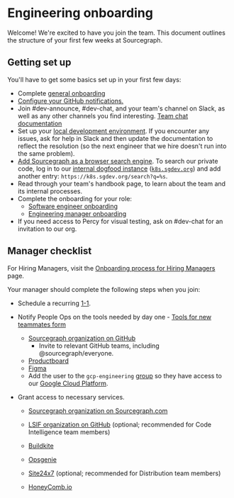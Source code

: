 # Engineering onboarding

Welcome! We're excited to have you join the team. This document outlines the structure of your first few weeks at Sourcegraph.

## Getting set up

You'll have to get some basics set up in your first few days:

- Complete [general onboarding](../../../../company-info-and-process/onboarding/index.md#general-onboarding-checklist)
- [Configure your GitHub notifications.](../../../../company-info-and-process/onboarding/git-intro/github-notifications/index.md)
- Join #dev-announce, #dev-chat, and your team's channel on Slack, as well as any other channels you find interesting. [Team chat documentation](../../../../company-info-and-process/communication/team_chat.md#engineering)
- Set up your [local development environment](https://docs.sourcegraph.com/dev/setup/quickstart). If you encounter any issues, ask for help in Slack and then update the documentation to reflect the resolution (so the next engineer that we hire doesn't run into the same problem).
- [Add Sourcegraph as a browser search engine](https://docs.sourcegraph.com/integration/browser_search_engine). To search our private code, log in to our [internal dogfood instance](../process/deployments/instances.md#k8s-sgdev-org) ([`k8s.sgdev.org`](https://k8s.sgdev.org)) and add another entry: `https://k8s.sgdev.org/search?q=%s`.
- Read through your team's handbook page, to learn about the team and its internal processes.
- Complete the onboarding for your role:
  - [Software engineer onboarding](software-engineer-onboarding.md)
  - [Engineering manager onboarding](engineering-manager-onboarding.md)
- If you need access to Percy for visual testing, ask on #dev-chat for an invitation to our org.

## Manager checklist

For Hiring Managers, visit the [Onboarding process for Hiring Managers](../../../../company-info-and-process/onboarding/onboarding-for-hiring-managers.md) page.

Your manager should complete the following steps when you join:

- Schedule a recurring [1-1](../../../../company-info-and-process/communication/1-1.md).
- Notify People Ops on the tools needed by day one - [Tools for new teammates form](https://docs.google.com/forms/d/e/1FAIpQLSeQjfoLjAZUim7pVYw9joQCssXuVz2t2RlpjLadzmHrj15cwQ/viewform)
  - [Sourcegraph organization on GitHub](https://github.com/orgs/sourcegraph/people)
    - Invite to relevant GitHub teams, including @sourcegraph/everyone.
  - [Productboard](https://sourcegraph.productboard.com)
  - [Figma](https://figma.com)
  - Add the user to the `gcp-engineering` [group](https://console.cloud.google.com/iam-admin/groups?orgonly=true&project=&folder=&organizationId=1006954638239&supportedpurview=organizationId) so they have access to our [Google Cloud Platform](../tools/infrastructure/gcp.md).
- Grant access to necessary services.

  - [Sourcegraph organization on Sourcegraph.com](https://sourcegraph.com/organizations/sourcegraph/settings/members)
  - [LSIF organization on GitHub](https://github.com/orgs/lsif/people) (optional; recommended for Code Intelligence team members)
  - [Buildkite](https://buildkite.com/organizations/sourcegraph/users/new)
  - [Opsgenie](https://sourcegraph.app.opsgenie.com/settings/users/)

  - [Site24x7](https://www.site24x7.com) (optional; recommended for Distribution team members)
  - [HoneyComb.io](https://www.honeycomb.io/)
